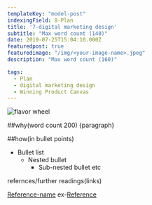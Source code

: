 ```yaml
---
templateKey: "model-post"
indexingField: 8-Plan
title: '7-digital marketing design'
subtitle: "Max word count (140)"
date: 2019-07-25T15:04:10.000Z
featuredpost: true
featuredimage: "/img/<your-image-name>.jpeg"
description: "Max word count (160)"

tags:
  - Plan
  - digital marketing design
  - Winning Product Canvas
---
```


![flavor wheel](/img/<your-image-name>.jpeg)

##why(word count 200)
{paragraph}

##how(in bullet points)

- Bullet list
  - Nested bullet
    - Sub-nested bullet etc

refernces/further readings(links)

[Reference-name](http://website.com)
ex-[Reference](https://www.sciencedirect.com/topics/computer-science/platform-architecture)